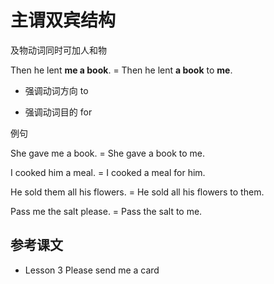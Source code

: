 # 主谓双宾结构

及物动词同时可加人和物

Then he lent **me a book**. = Then he lent **a book** to **me**.

- 强调动词方向 to

- 强调动词目的 for



例句

She gave me a book. = She gave a book to me.

I cooked him a meal. = I cooked a meal for him.

He sold them all his flowers. = He sold all his flowers to them.

Pass me the salt please. = Pass the salt to me.





## 参考课文

- Lesson 3 Please send me a card

